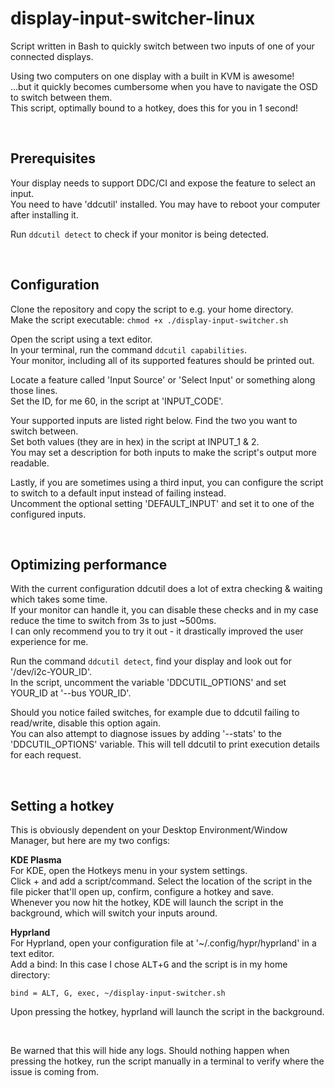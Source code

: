 # display-input-switcher-linux
Script written in Bash to quickly switch between two inputs of one of your connected displays.

Using two computers on one display with a built in KVM is awesome!  
...but it quickly becomes cumbersome when you have to navigate the OSD to switch between them.  
This script, optimally bound to a hotkey, does this for you in 1 second!  

&nbsp;

## Prerequisites
Your display needs to support DDC/CI and expose the feature to select an input.  
You need to have 'ddcutil' installed. You may have to reboot your computer after installing it.

Run `ddcutil detect` to check if your monitor is being detected.

&nbsp;

## Configuration
Clone the repository and copy the script to e.g. your home directory.  
Make the script executable: `chmod +x ./display-input-switcher.sh`

Open the script using a text editor.  
In your terminal, run the command `ddcutil capabilities`.  
Your monitor, including all of its supported features should be printed out.

Locate a feature called 'Input Source' or 'Select Input' or something along those lines.  
Set the ID, for me 60, in the script at 'INPUT_CODE'.

Your supported inputs are listed right below. Find the two you want to switch between.  
Set both values (they are in hex) in the script at INPUT_1 & 2.  
You may set a description for both inputs to make the script's output more readable.

Lastly, if you are sometimes using a third input, you can configure the script to switch to a default input instead of failing instead.  
Uncomment the optional setting 'DEFAULT_INPUT' and set it to one of the configured inputs.

&nbsp;

## Optimizing performance
With the current configuration ddcutil does a lot of extra checking & waiting which takes some time.  
If your monitor can handle it, you can disable these checks and in my case reduce the time to switch from 3s to just ~500ms.  
I can only recommend you to try it out - it drastically improved the user experience for me.

Run the command `ddcutil detect`, find your display and look out for '/dev/i2c-YOUR_ID'.  
In the script, uncomment the variable 'DDCUTIL_OPTIONS' and set YOUR_ID at '--bus YOUR_ID'.

Should you notice failed switches, for example due to ddcutil failing to read/write, disable this option again.  
You can also attempt to diagnose issues by adding '--stats' to the 'DDCUTIL_OPTIONS' variable. This will tell ddcutil to print execution details for each request.

&nbsp;

## Setting a hotkey
This is obviously dependent on your Desktop Environment/Window Manager, but here are my two configs:

**KDE Plasma**  
For KDE, open the Hotkeys menu in your system settings.  
Click + and add a script/command. Select the location of the script in the file picker that'll open up, confirm, configure a hotkey and save.  
Whenever you now hit the hotkey, KDE will launch the script in the background, which will switch your inputs around.

**Hyprland**  
For Hyprland, open your configuration file at '~/.config/hypr/hyprland' in a text editor.  
Add a bind: In this case I chose <kbd>ALT</kbd>+<kbd>G</kbd> and the script is in my home directory:
```
bind = ALT, G, exec, ~/display-input-switcher.sh
```
Upon pressing the hotkey, hyprland will launch the script in the background.

&nbsp;

Be warned that this will hide any logs. Should nothing happen when pressing the hotkey, run the script manually in a terminal to verify where the issue is coming from.
